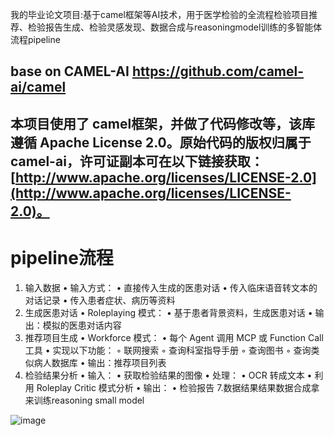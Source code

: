 我的毕业论文项目:基于camel框架等AI技术，用于医学检验的全流程检验项目推荐、检验报告生成、检验灵感发现、数据合成与reasoningmodel训练的多智能体流程pipeline 
## base on CAMEL-AI https://github.com/camel-ai/camel
## 本项目使用了 camel框架，并做了代码修改等，该库遵循 Apache License 2.0。原始代码的版权归属于 camel-ai，许可证副本可在以下链接获取：[http://www.apache.org/licenses/LICENSE-2.0](http://www.apache.org/licenses/LICENSE-2.0)。



# pipeline流程

1. 输入数据
• 输入方式：
  • 直接传入生成的医患对话
  • 传入临床语音转文本的对话记录
  • 传入患者症状、病历等资料
2. 生成医患对话
• Roleplaying 模式：
  • 基于患者背景资料，生成医患对话
  • 输出：模拟的医患对话内容
3. 推荐项目生成
• Workforce 模式：
  • 每个 Agent 调用 MCP 或 Function Call 工具
  • 实现以下功能：
    ◦ 联网搜索
    ◦ 查询科室指导手册
    ◦ 查询图书
    ◦ 查询类似病人数据库
  • 输出：推荐项目列表
4. 检验结果分析
• 输入：
  • 获取检验结果的图像
• 处理：
  • OCR 转成文本
  • 利用 Roleplay Critic 模式分析
• 输出：
  • 检验报告
7.数据结果结果数据合成拿来训练reasoning small model


![image](https://github.com/user-attachments/assets/dc6def2d-6421-4f57-a65b-089a849f7fe3)

